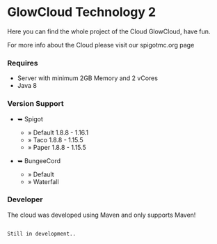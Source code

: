 # GlowCloud Technology 2

Here you can find the whole project of the Cloud GlowCloud, have fun.

For more info about the Cloud please visit our spigotmc.org page

### Requires

* Server with minimum 2GB Memory and 2 vCores
* Java 8

### Version Support

* ➥ Spigot
    * » Default 1.8.8 - 1.16.1
    * » Taco 1.8.8 - 1.15.5
    * » Paper 1.8.8 - 1.15.5


* ➥ BungeeCord
    * » Default
    * » Waterfall

### Developer

The cloud was developed using Maven and only supports Maven!

```xml

Still in development..

```

